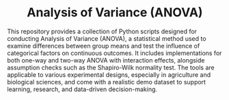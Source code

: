 <h1 align='center'> Analysis of Variance (ANOVA)</h1>

This repository provides a collection of Python scripts designed for conducting Analysis of Variance (ANOVA), a statistical method used to examine differences between group means and test the influence of categorical factors on continuous outcomes. It includes implementations for both one-way and two-way ANOVA with interaction effects, alongside assumption checks such as the Shapiro-Wilk normality test. The tools are applicable to various experimental designs, especially in agriculture and biological sciences, and come with a realistic demo dataset to support learning, research, and data-driven decision-making.
